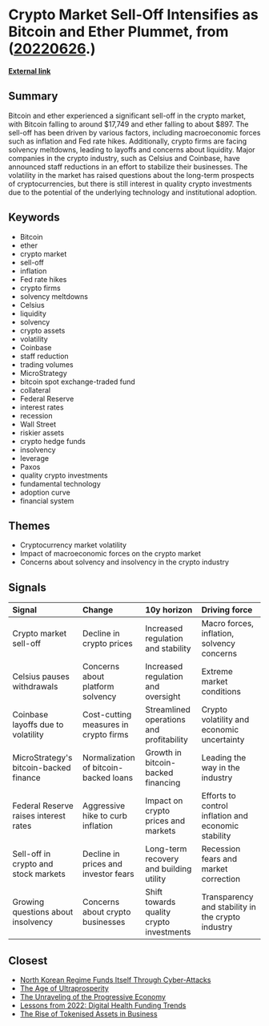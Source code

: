 # __Crypto Market Sell-Off Intensifies as Bitcoin and Ether Plummet__, from ([20220626](https://kghosh.substack.com/p/20220626).)

__[External link](https://www.cnbc.com/2022/06/18/bitcoin-price-drops-below-18600-as-sell-off-accelerates.html)__



## Summary

Bitcoin and ether experienced a significant sell-off in the crypto market, with Bitcoin falling to around $17,749 and ether falling to about $897. The sell-off has been driven by various factors, including macroeconomic forces such as inflation and Fed rate hikes. Additionally, crypto firms are facing solvency meltdowns, leading to layoffs and concerns about liquidity. Major companies in the crypto industry, such as Celsius and Coinbase, have announced staff reductions in an effort to stabilize their businesses. The volatility in the market has raised questions about the long-term prospects of cryptocurrencies, but there is still interest in quality crypto investments due to the potential of the underlying technology and institutional adoption.

## Keywords

* Bitcoin
* ether
* crypto market
* sell-off
* inflation
* Fed rate hikes
* crypto firms
* solvency meltdowns
* Celsius
* liquidity
* solvency
* crypto assets
* volatility
* Coinbase
* staff reduction
* trading volumes
* MicroStrategy
* bitcoin spot exchange-traded fund
* collateral
* Federal Reserve
* interest rates
* recession
* Wall Street
* riskier assets
* crypto hedge funds
* insolvency
* leverage
* Paxos
* quality crypto investments
* fundamental technology
* adoption curve
* financial system

## Themes

* Cryptocurrency market volatility
* Impact of macroeconomic forces on the crypto market
* Concerns about solvency and insolvency in the crypto industry

## Signals

| Signal                                 | Change                                | 10y horizon                              | Driving force                                       |
|:---------------------------------------|:--------------------------------------|:-----------------------------------------|:----------------------------------------------------|
| Crypto market sell-off                 | Decline in crypto prices              | Increased regulation and stability       | Macro forces, inflation, solvency concerns          |
| Celsius pauses withdrawals             | Concerns about platform solvency      | Increased regulation and oversight       | Extreme market conditions                           |
| Coinbase layoffs due to volatility     | Cost-cutting measures in crypto firms | Streamlined operations and profitability | Crypto volatility and economic uncertainty          |
| MicroStrategy's bitcoin-backed finance | Normalization of bitcoin-backed loans | Growth in bitcoin-backed financing       | Leading the way in the industry                     |
| Federal Reserve raises interest rates  | Aggressive hike to curb inflation     | Impact on crypto prices and markets      | Efforts to control inflation and economic stability |
| Sell-off in crypto and stock markets   | Decline in prices and investor fears  | Long-term recovery and building utility  | Recession fears and market correction               |
| Growing questions about insolvency     | Concerns about crypto businesses      | Shift towards quality crypto investments | Transparency and stability in the crypto industry   |

## Closest

* [North Korean Regime Funds Itself Through Cyber-Attacks](53bd93132837d364cdf6eb18576aa8bb)
* [The Age of Ultraprosperity](719500bc852b3f2db19af6d9280207bf)
* [The Unraveling of the Progressive Economy](f4ea5244ccafd654e5955673b0ee3976)
* [Lessons from 2022: Digital Health Funding Trends](94a0e8fa4feeea0751c7d3ea8ffd1302)
* [The Rise of Tokenised Assets in Business](2e03cb7422c61952f399081a83d807d3)
